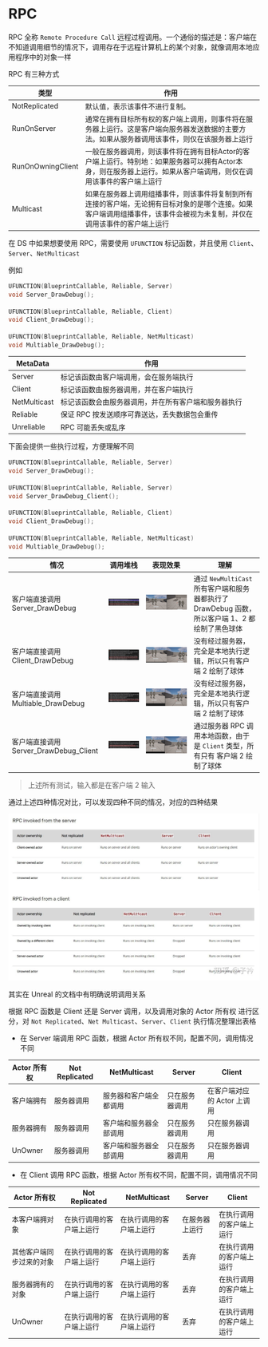# RPC

RPC 全称 `Remote Procedure Call` 远程过程调用。一个通俗的描述是：客户端在不知道调用细节的情况下，调用存在于远程计算机上的某个对象，就像调用本地应用程序中的对象一样

RPC 有三种方式

| 类型 | 作用 |
| --- | --- | 
| NotReplicated | 默认值，表示该事件不进行复制。 | 
| RunOnServer | 通常在拥有目标所有权的客户端上调用，则事件将在服务器上运行。这是客户端向服务器发送数据的主要方法。如果从服务器调用该事件，则仅在该服务器上运行 | 
| RunOnOwningClient | 一般在服务器调用，则该事件将在拥有目标Actor的客户端上运行。特别地：如果服务器可以拥有Actor本身，则在服务器上运行。如果从客户端调用，则仅在调用该事件的客户端上运行 | 
| Multicast | 如果在服务器上调用组播事件，则该事件将复制到所有连接的客户端，无论拥有目标对象的是哪个连接。如果客户端调用组播事件，该事件会被视为未复制，并仅在调用该事件的客户端上运行 | 

在 DS 中如果想要使用 RPC，需要使用 `UFUNCTION` 标记函数，并且使用 `Client`、`Server`、`NetMulticast` 

例如 

```cpp
UFUNCTION(BlueprintCallable, Reliable, Server)
void Server_DrawDebug();

UFUNCTION(BlueprintCallable, Reliable, Client)
void Client_DrawDebug();

UFUNCTION(BlueprintCallable, Reliable, NetMulticast)
void Multiable_DrawDebug();
```

| MetaData | 作用 |
| --- | --- | 
| Server | 标记该函数由客户端调用，会在服务端执行 | 
| Client | 标记该函数由服务器调用，并在客户端执行 | 
| NetMulticast | 标记该函数会由服务器调用，并在所有客户端和服务器执行 | 
| Reliable | 保证 RPC 按发送顺序可靠送达，丢失数据包会重传  | 
| Unreliable | RPC 可能丢失或乱序 |

下面会提供一些执行过程，方便理解不同

```cpp
UFUNCTION(BlueprintCallable, Reliable, Server)
void Server_DrawDebug();

UFUNCTION(BlueprintCallable, Reliable, Server)
void Server_DrawDebug_Client();

UFUNCTION(BlueprintCallable, Reliable, Client)
void Client_DrawDebug();

UFUNCTION(BlueprintCallable, Reliable, NetMulticast)
void Multiable_DrawDebug();
```

| 情况 | 调用堆栈 | 表现效果 |理解 | 
| --- | --- | --- | --- |
| 客户端直接调用 Server_DrawDebug | ![](Image/005.png) | ![](Image/009.png) | 通过 `NewMultiCast` 所有客户端和服务器都执行了 DrawDebug 函数，所以客户端 1、2 都绘制了黑色球体 | 
| 客户端直接调用 Client_DrawDebug | ![](Image/006.png) | ![](Image/010.png) | 没有经过服务器，完全是本地执行逻辑，所以只有客户端 2 绘制了球体 |
| 客户端直接调用 Multiable_DrawDebug | ![](Image/007.png) | ![](Image/011.png) | 没有经过服务器，完全是本地执行逻辑，所以只有客户端 2 绘制了球体 |
| 客户端直接调用 Server_DrawDebug_Client | ![](Image/008.png) | ![](Image/012.png) | 通过服务器 RPC 调用本地函数，由于是 `Client` 类型，所有只有 客户端 2 绘制了球体 |

> 上述所有测试，输入都是在客户端 2 输入

通过上述四种情况对比，可以发现四种不同的情况，对应的四种结果

![](Image/013.jpg)

其实在 Unreal 的文档中有明确说明调用关系

根据 RPC 函数是 Client 还是 Server 调用，以及调用对象的 Actor 所有权 进行区分，对 `Not Replicated`、`Net Multicast`、`Server`、`Client` 执行情况整理出表格

- 在 Server 端调用 RPC 函数，根据 Actor 所有权不同，配置不同，调用情况不同

| Actor 所有权 | Not Replicated | NetMulticast | Server | Client | 
| --- | --- | --- | --- | --- |
| 客户端拥有 | 服务器调用 | 服务器和客户端全都调用 | 只在服务器调用 | 在客户端对应的 Actor 上调用  |
| 服务器拥有 | 服务器调用 | 客户端和服务器全部调用 | 只在服务器调用 | 只在服务器调用 |
| UnOwner | 服务器调用 | 客户端和服务器全部调用 | 只在服务器调用 | 只在服务器调用 |

- 在 Client 调用 RPC 函数，根据 Actor 所有权不同，配置不同，调用情况不同

| Actor 所有权 | Not Replicated | NetMulticast | Server | Client | 
| --- | --- | --- | --- | --- |
| 本客户端拥对象 | 在执行调用的客户端上运行 | 在执行调用的客户端上运行 | 在服务器上运行 | 在执行调用的客户端上运行  |
| 其他客户端同步过来的对象 | 在执行调用的客户端上运行 | 在执行调用的客户端上运行 | 丢弃 | 在执行调用的客户端上运行 |
| 服务器拥有的对象 | 在执行调用的客户端上运行 | 在执行调用的客户端上运行 | 丢弃 | 在执行调用的客户端上运行 |
| UnOwner | 在执行调用的客户端上运行 | 在执行调用的客户端上运行 | 丢弃 | 在执行调用的客户端上运行 |


